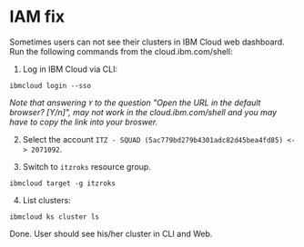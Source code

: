 # IAM fix

Sometimes users can not see their clusters in IBM Cloud web dashboard. Run the following commands from the cloud.ibm.com/shell:

1. Log in IBM Cloud via CLI:
```
ibmcloud login --sso
```
*Note that answering `Y` to the question "Open the URL in the default browser? [Y/n]", may not work in the cloud.ibm.com/shell and you may have to copy the link into your broswer.*

2. Select the account `ITZ - SQUAD (5ac779bd279b4301adc82d45bea4fd85) <-> 2071092`.

3. Switch to `itzroks` resource group.
```
ibmcloud target -g itzroks
```

4. List clusters:
```
ibmcloud ks cluster ls
```

Done. User should see his/her cluster in CLI and Web.
